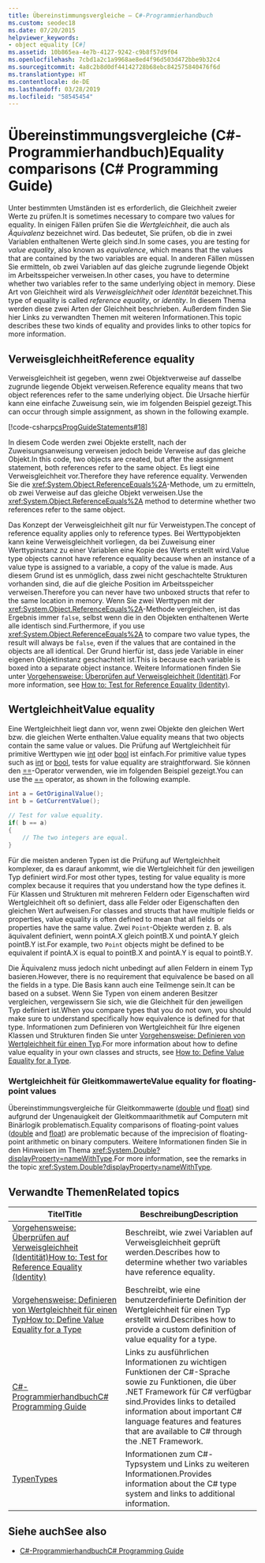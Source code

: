 ```yaml
---
title: Übereinstimmungsvergleiche – C#-Programmierhandbuch
ms.custom: seodec18
ms.date: 07/20/2015
helpviewer_keywords:
- object equality [C#]
ms.assetid: 10b865ea-4e7b-4127-9242-c9b8f57d9f04
ms.openlocfilehash: 7cbd1a2c1a9968ae8ed4f96d503d472bbe9b32c4
ms.sourcegitcommit: 4a8c2b8d0df44142728b68ebc842575840476f6d
ms.translationtype: HT
ms.contentlocale: de-DE
ms.lasthandoff: 03/28/2019
ms.locfileid: "58545454"
---
```

# <a name="equality-comparisons-c-programming-guide"></a><span data-ttu-id="81f4e-102">Übereinstimmungsvergleiche (C#-Programmierhandbuch)</span><span class="sxs-lookup"><span data-stu-id="81f4e-102">Equality comparisons (C# Programming Guide)</span></span>

<span data-ttu-id="81f4e-103">Unter bestimmten Umständen ist es erforderlich, die Gleichheit zweier Werte zu prüfen.</span><span class="sxs-lookup"><span data-stu-id="81f4e-103">It is sometimes necessary to compare two values for equality.</span></span> <span data-ttu-id="81f4e-104">In einigen Fällen prüfen Sie die *Wertgleichheit*, die auch als *Äquivalenz* bezeichnet wird. Das bedeutet, Sie prüfen, ob die in zwei Variablen enthaltenen Werte gleich sind.</span><span class="sxs-lookup"><span data-stu-id="81f4e-104">In some cases, you are testing for *value equality*, also known as *equivalence*, which means that the values that are contained by the two variables are equal.</span></span> <span data-ttu-id="81f4e-105">In anderen Fällen müssen Sie ermitteln, ob zwei Variablen auf das gleiche zugrunde liegende Objekt im Arbeitsspeicher verweisen.</span><span class="sxs-lookup"><span data-stu-id="81f4e-105">In other cases, you have to determine whether two variables refer to the same underlying object in memory.</span></span> <span data-ttu-id="81f4e-106">Diese Art von Gleichheit wird als *Verweisgleichheit* oder *Identität* bezeichnet.</span><span class="sxs-lookup"><span data-stu-id="81f4e-106">This type of equality is called *reference equality*, or *identity*.</span></span> <span data-ttu-id="81f4e-107">In diesem Thema werden diese zwei Arten der Gleichheit beschrieben. Außerdem finden Sie hier Links zu verwandten Themen mit weiteren Informationen.</span><span class="sxs-lookup"><span data-stu-id="81f4e-107">This topic describes these two kinds of equality and provides links to other topics for more information.</span></span>  
  
## <a name="reference-equality"></a><span data-ttu-id="81f4e-108">Verweisgleichheit</span><span class="sxs-lookup"><span data-stu-id="81f4e-108">Reference equality</span></span>

 <span data-ttu-id="81f4e-109">Verweisgleichheit ist gegeben, wenn zwei Objektverweise auf dasselbe zugrunde liegende Objekt verweisen.</span><span class="sxs-lookup"><span data-stu-id="81f4e-109">Reference equality means that two object references refer to the same underlying object.</span></span> <span data-ttu-id="81f4e-110">Die Ursache hierfür kann eine einfache Zuweisung sein, wie im folgenden Beispiel gezeigt.</span><span class="sxs-lookup"><span data-stu-id="81f4e-110">This can occur through simple assignment, as shown in the following example.</span></span>  
  
 [!code-csharp[csProgGuideStatements#18](~/samples/snippets/csharp/VS_Snippets_VBCSharp/csProgGuideStatements/CS/Statements.cs#18)]  
  
 <span data-ttu-id="81f4e-111">In diesem Code werden zwei Objekte erstellt, nach der Zuweisungsanweisung verweisen jedoch beide Verweise auf das gleiche Objekt.</span><span class="sxs-lookup"><span data-stu-id="81f4e-111">In this code, two objects are created, but after the assignment statement, both references refer to the same object.</span></span> <span data-ttu-id="81f4e-112">Es liegt eine Verweisgleichheit vor.</span><span class="sxs-lookup"><span data-stu-id="81f4e-112">Therefore they have reference equality.</span></span> <span data-ttu-id="81f4e-113">Verwenden Sie die <xref:System.Object.ReferenceEquals%2A>-Methode, um zu ermitteln, ob zwei Verweise auf das gleiche Objekt verweisen.</span><span class="sxs-lookup"><span data-stu-id="81f4e-113">Use the <xref:System.Object.ReferenceEquals%2A> method to determine whether two references refer to the same object.</span></span>  
  
 <span data-ttu-id="81f4e-114">Das Konzept der Verweisgleichheit gilt nur für Verweistypen.</span><span class="sxs-lookup"><span data-stu-id="81f4e-114">The concept of reference equality applies only to reference types.</span></span> <span data-ttu-id="81f4e-115">Bei Werttypobjekten kann keine Verweisgleichheit vorliegen, da bei Zuweisung einer Werttypinstanz zu einer Variablen eine Kopie des Werts erstellt wird.</span><span class="sxs-lookup"><span data-stu-id="81f4e-115">Value type objects cannot have reference equality because when an instance of a value type is assigned to a variable, a copy of the value is made.</span></span> <span data-ttu-id="81f4e-116">Aus diesem Grund ist es unmöglich, dass zwei nicht geschachtelte Strukturen vorhanden sind, die auf die gleiche Position im Arbeitsspeicher verweisen.</span><span class="sxs-lookup"><span data-stu-id="81f4e-116">Therefore you can never have two unboxed structs that refer to the same location in memory.</span></span> <span data-ttu-id="81f4e-117">Wenn Sie zwei Werttypen mit der <xref:System.Object.ReferenceEquals%2A>-Methode vergleichen, ist das Ergebnis immer `false`, selbst wenn die in den Objekten enthaltenen Werte alle identisch sind.</span><span class="sxs-lookup"><span data-stu-id="81f4e-117">Furthermore, if you use <xref:System.Object.ReferenceEquals%2A> to compare two value types, the result will always be `false`, even if the values that are contained in the objects are all identical.</span></span> <span data-ttu-id="81f4e-118">Der Grund hierfür ist, dass jede Variable in einer eigenen Objektinstanz geschachtelt ist.</span><span class="sxs-lookup"><span data-stu-id="81f4e-118">This is because each variable is boxed into a separate object instance.</span></span> <span data-ttu-id="81f4e-119">Weitere Informationen finden Sie unter [Vorgehensweise: Überprüfen auf Verweisgleichheit (Identität)](../../../csharp/programming-guide/statements-expressions-operators/how-to-test-for-reference-equality-identity.md).</span><span class="sxs-lookup"><span data-stu-id="81f4e-119">For more information, see [How to: Test for Reference Equality (Identity)](../../../csharp/programming-guide/statements-expressions-operators/how-to-test-for-reference-equality-identity.md).</span></span>  

## <a name="value-equality"></a><span data-ttu-id="81f4e-120">Wertgleichheit</span><span class="sxs-lookup"><span data-stu-id="81f4e-120">Value equality</span></span>

 <span data-ttu-id="81f4e-121">Eine Wertgleichheit liegt dann vor, wenn zwei Objekte den gleichen Wert bzw. die gleichen Werte enthalten.</span><span class="sxs-lookup"><span data-stu-id="81f4e-121">Value equality means that two objects contain the same value or values.</span></span> <span data-ttu-id="81f4e-122">Die Prüfung auf Wertgleichheit für primitive Werttypen wie [int](../../../csharp/language-reference/keywords/int.md) oder [bool](../../../csharp/language-reference/keywords/bool.md) ist einfach.</span><span class="sxs-lookup"><span data-stu-id="81f4e-122">For primitive value types such as [int](../../../csharp/language-reference/keywords/int.md) or [bool](../../../csharp/language-reference/keywords/bool.md), tests for value equality are straightforward.</span></span> <span data-ttu-id="81f4e-123">Sie können den [==](../../../csharp/language-reference/operators/equality-operators.md#equality-operator-)-Operator verwenden, wie im folgenden Beispiel gezeigt.</span><span class="sxs-lookup"><span data-stu-id="81f4e-123">You can use the [==](../../../csharp/language-reference/operators/equality-operators.md#equality-operator-) operator, as shown in the following example.</span></span>  
  
```csharp  
int a = GetOriginalValue();  
int b = GetCurrentValue();  
  
// Test for value equality.   
if( b == a)   
{  
    // The two integers are equal.  
}  
```  
  
 <span data-ttu-id="81f4e-124">Für die meisten anderen Typen ist die Prüfung auf Wertgleichheit komplexer, da es darauf ankommt, wie die Wertgleichheit für den jeweiligen Typ definiert wird.</span><span class="sxs-lookup"><span data-stu-id="81f4e-124">For most other types, testing for value equality is more complex because it requires that you understand how the type defines it.</span></span> <span data-ttu-id="81f4e-125">Für Klassen und Strukturen mit mehreren Feldern oder Eigenschaften wird Wertgleichheit oft so definiert, dass alle Felder oder Eigenschaften den gleichen Wert aufweisen.</span><span class="sxs-lookup"><span data-stu-id="81f4e-125">For classes and structs that have multiple fields or properties, value equality is often defined to mean that all fields or properties have the same value.</span></span> <span data-ttu-id="81f4e-126">Zwei `Point`-Objekte werden z. B. als äquivalent definiert, wenn pointA.X gleich pointB.X und pointA.Y gleich pointB.Y ist.</span><span class="sxs-lookup"><span data-stu-id="81f4e-126">For example, two `Point` objects might be defined to be equivalent if pointA.X is equal to pointB.X and pointA.Y is equal to pointB.Y.</span></span>  
  
 <span data-ttu-id="81f4e-127">Die Äquivalenz muss jedoch nicht unbedingt auf allen Feldern in einem Typ basieren.</span><span class="sxs-lookup"><span data-stu-id="81f4e-127">However, there is no requirement that equivalence be based on all the fields in a type.</span></span> <span data-ttu-id="81f4e-128">Die Basis kann auch eine Teilmenge sein.</span><span class="sxs-lookup"><span data-stu-id="81f4e-128">It can be based on a subset.</span></span> <span data-ttu-id="81f4e-129">Wenn Sie Typen von einem anderen Besitzer vergleichen, vergewissern Sie sich, wie die Gleichheit für den jeweiligen Typ definiert ist.</span><span class="sxs-lookup"><span data-stu-id="81f4e-129">When you compare types that you do not own, you should make sure to understand specifically how equivalence is defined for that type.</span></span> <span data-ttu-id="81f4e-130">Informationen zum Definieren von Wertgleichheit für Ihre eigenen Klassen und Strukturen finden Sie unter [ Vorgehensweise: Definieren von Wertgleichheit für einen Typ](../../../csharp/programming-guide/statements-expressions-operators/how-to-define-value-equality-for-a-type.md).</span><span class="sxs-lookup"><span data-stu-id="81f4e-130">For more information about how to define value equality in your own classes and structs, see [How to: Define Value Equality for a Type](../../../csharp/programming-guide/statements-expressions-operators/how-to-define-value-equality-for-a-type.md).</span></span>  
  
### <a name="value-equality-for-floating-point-values"></a><span data-ttu-id="81f4e-131">Wertgleichheit für Gleitkommawerte</span><span class="sxs-lookup"><span data-stu-id="81f4e-131">Value equality for floating-point values</span></span>

 <span data-ttu-id="81f4e-132">Übereinstimmungsvergleiche für Gleitkommawerte ([double](../../../csharp/language-reference/keywords/double.md) und [float](../../../csharp/language-reference/keywords/float.md)) sind aufgrund der Ungenauigkeit der Gleitkommaarithmetik auf Computern mit Binärlogik problematisch.</span><span class="sxs-lookup"><span data-stu-id="81f4e-132">Equality comparisons of floating-point values ([double](../../../csharp/language-reference/keywords/double.md) and [float](../../../csharp/language-reference/keywords/float.md)) are problematic because of the imprecision of floating-point arithmetic on binary computers.</span></span> <span data-ttu-id="81f4e-133">Weitere Informationen finden Sie in den Hinweisen im Thema <xref:System.Double?displayProperty=nameWithType>.</span><span class="sxs-lookup"><span data-stu-id="81f4e-133">For more information, see the remarks in the topic <xref:System.Double?displayProperty=nameWithType>.</span></span>  
  
## <a name="related-topics"></a><span data-ttu-id="81f4e-134">Verwandte Themen</span><span class="sxs-lookup"><span data-stu-id="81f4e-134">Related topics</span></span>  
  
|<span data-ttu-id="81f4e-135">Titel</span><span class="sxs-lookup"><span data-stu-id="81f4e-135">Title</span></span>|<span data-ttu-id="81f4e-136">Beschreibung</span><span class="sxs-lookup"><span data-stu-id="81f4e-136">Description</span></span>|  
|-----------|-----------------|  
|[<span data-ttu-id="81f4e-137">Vorgehensweise: Überprüfen auf Verweisgleichheit (Identität)</span><span class="sxs-lookup"><span data-stu-id="81f4e-137">How to: Test for Reference Equality (Identity)</span></span>](../../../csharp/programming-guide/statements-expressions-operators/how-to-test-for-reference-equality-identity.md)|<span data-ttu-id="81f4e-138">Beschreibt, wie zwei Variablen auf Verweisgleichheit geprüft werden.</span><span class="sxs-lookup"><span data-stu-id="81f4e-138">Describes how to determine whether two variables have reference equality.</span></span>|  
|[<span data-ttu-id="81f4e-139">Vorgehensweise: Definieren von Wertgleichheit für einen Typ</span><span class="sxs-lookup"><span data-stu-id="81f4e-139">How to: Define Value Equality for a Type</span></span>](../../../csharp/programming-guide/statements-expressions-operators/how-to-define-value-equality-for-a-type.md)|<span data-ttu-id="81f4e-140">Beschreibt, wie eine benutzerdefinierte Definition der Wertgleichheit für einen Typ erstellt wird.</span><span class="sxs-lookup"><span data-stu-id="81f4e-140">Describes how to provide a custom definition of value equality for a type.</span></span>|  
|[<span data-ttu-id="81f4e-141">C#-Programmierhandbuch</span><span class="sxs-lookup"><span data-stu-id="81f4e-141">C# Programming Guide</span></span>](../../../csharp/programming-guide/index.md)|<span data-ttu-id="81f4e-142">Links zu ausführlichen Informationen zu wichtigen Funktionen der C#-Sprache sowie zu Funktionen, die über .NET Framework für C# verfügbar sind.</span><span class="sxs-lookup"><span data-stu-id="81f4e-142">Provides links to detailed information about important C# language features and features that are available to C# through the .NET Framework.</span></span>|  
|[<span data-ttu-id="81f4e-143">Typen</span><span class="sxs-lookup"><span data-stu-id="81f4e-143">Types</span></span>](../../../csharp/programming-guide/types/index.md)|<span data-ttu-id="81f4e-144">Informationen zum C#-Typsystem und Links zu weiteren Informationen.</span><span class="sxs-lookup"><span data-stu-id="81f4e-144">Provides information about the C# type system and links to additional information.</span></span>|  
  
## <a name="see-also"></a><span data-ttu-id="81f4e-145">Siehe auch</span><span class="sxs-lookup"><span data-stu-id="81f4e-145">See also</span></span>

- [<span data-ttu-id="81f4e-146">C#-Programmierhandbuch</span><span class="sxs-lookup"><span data-stu-id="81f4e-146">C# Programming Guide</span></span>](../../../csharp/programming-guide/index.md)
